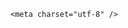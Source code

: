 <!DOCTYPE html>
<html lang="zh-CN">

<head>
    
<title>网友称亲属被蜱虫叮咬后双手抖动站不住，送医2天就死亡，为何蜱虫这么恐怖？该怎么防范？_腾讯新闻</title>
<meta name="keywords" content="蜱虫,人畜共患病,莱姆病,病原微生物,森林脑炎,本病,脑膜炎">
<meta name="description" content="5月12日，有网友在小红书分享内容称，家中一名亲属因为被蜱虫咬后感染去世。网友表示，“这名亲属在5月2日开始发烧，以为是普通感冒，吃了退烧药。”“家人在5月7日发现该亲属异常，双手抖动并且已经站不住脚，连夜去了医院直接进ICU。在医院救治两天后，医生说无力回天。”该网友在与其他网友互动时称，这名亲属经常在农村...">
<meta name="author" content="腾讯网">
<meta name="copyright" content="Copyright 1998 - 2025 Tencent. All Rights Reserved">
<meta property="og:type" content="news" />

<meta property="og:title" content="网友称亲属被蜱虫叮咬后双手抖动站不住，送医2天就死亡，为何蜱虫这么恐怖？该怎么防范？_腾讯新闻" />
<meta property="og:description" content="5月12日，有网友在小红书分享内容称，家中一名亲属因为被蜱虫咬后感染去世。网友表示，“这名亲属在5月2日开始发烧，以为是普通感冒，吃了退烧药。”“家人在5月7日发现该亲属异常，双手抖动并且已经站不住脚，连夜去了医院直接进ICU。在医院救治两天后，医生说无力回天。”该网友在与其他网友互动时称，这名亲属经常在农村..." />
<meta property="og:url" content="https://news.qq.com/rain/a/20250513Q08QSN00" />
<meta property="og:image" content="https://inews.gtimg.com/om_ls/O9zeJI3fqRjcl3q3SkQQ5gh-JBJ-pD1O_JCMP4uoU0exgAA_640330/0" />
<meta property="article:author" content="" />
<meta property="article:published_time" content="2025-05-14 13:04:12" />
<meta property="category" content="" />

    <meta charset="utf-8" />
<meta http-equiv="X-UA-Compatible" content="IE=Edge" />
<meta name="viewport" content="width=device-width, initial-scale=1, shrink-to-fit=no" />
<link rel="dns-prefetch" href="mat1.gtimg.com">
<link rel="dns-prefetch" href="i.news.qq.com">
<link rel="shortcut icon" href="https://mat1.gtimg.com/qqcdn/qqindex2021/favicon.ico">
<script nomodule="true" src="https://mat1.gtimg.com/qqcdn/qqindex2021/common-static/20240515201444/core3-37-1.min.js"></script>
<script>
  try {
    if (!window.IntersectionObserver) {
      var observerScript = document.createElement('script');
      observerScript.src = "https://mat1.gtimg.com/qqcdn/qqindex2021/common-static/20241024141058/intersection-observer-polyfill.js";
      document.head.appendChild(observerScript);
    }
  } catch (error) {}
</script>

<script>
  try {
    if (!Element.prototype.scrollTo) {
      var scrollScript = document.createElement('script');
      scrollScript.src = "https://mat1.gtimg.com/qqcdn/qqindex2021/common-static/20241025153001/scroll-behavior-polyfill.js";
      document.head.appendChild(scrollScript);
    }
  } catch (error) {}
</script>
<script>
  try {
    if ('scrollRestoration' in window.history) {
      window.history.scrollRestoration = 'manual';
    }
    window.isPcClient = Boolean(window.electron) && (
      window.navigator.userAgent.indexOf('pc-client') > 0 ||
      window.navigator.userAgent.indexOf('TencentNews') > 0
    );
  } catch {}
</script>
<script>
  try {
    if (window.isPcClient) {
      var bodyStyle = document.createElement('style');
      bodyStyle.innerText = 'body{ zoom: 0.95 }';
      document.head.appendChild(bodyStyle);
    }
  } catch {}
</script>
<script>
  window.DATA = {"FadCid":"","card":{"chlid":"22983986","desc":"腾讯新闻问答课代表，结合当下热点新闻和网友热议，发现好问题，期待好回答。","icon":"https://inews.gtimg.com/om_ls/OPBO91JgEbYG-O62jC2hCRA_yoydsA8oEANb87pxgNxKgAA_200200/0","vip_place":"left","vip_type_new":"30012","suid":"8QMc339d5IQeuTzY5QN3","uin":"ecbe89d289b6198c7996f16538ebc224f9","vip_desc":"腾讯新闻问答课代表官方账号","vip_icon_night":"http://inews.gtimg.com/newsapp_ls/0/14876052067/0","chlname":"问答课代表","update_frequency":"1970-01-01 08:00:00","vip_type":"30012","vip_icon":"http://inews.gtimg.com/newsapp_ls/0/14876051701/0","msgEntry":1,"liveInfo":{},"cpLevel":2},"content":null,"disableDeclare":1,"is_deleted":0,"relate_extend_infos":{"title":"网友发帖称亲属被蜱虫叮咬感染去世 专家：被咬后先用酒精消毒，郊游回来一定要洗澡","url":"http://view.inews.qq.com/a/20250513A08EXG00","abstract":"5月12日，有网友在小红书分享内容称，家中一名亲属因为被蜱虫咬后感染去世。网友表示，“这名亲属在5月2日开始发烧，以为是普通感冒，吃了退烧药。”“家人在5月7日发现该亲属异常，双手抖动并且已经站不住脚，连夜去了医院直接进ICU。在医院救治两天后，医生说无力回天。”该网友在与其他网友互动时称，这名亲属经常在农村...","id":"20250513A08EXG00","imgURL":"https://inews.gtimg.com/om_ls/OwxiX8v_QaK--L-8YbjqmO5d3csaALR3FTNRGMOWAiaA8AA_640330/0","imgURLSmall":"https://inews.gtimg.com/om_ls/OwxiX8v_QaK--L-8YbjqmO5d3csaALR3FTNRGMOWAiaA8AA_150120/0","longTitle":"网友发帖称亲属被蜱虫叮咬感染去世 专家：被咬后先用酒精消毒，郊游回来一定要洗澡"},"attribute":{},"emojiSwitch":1,"likeInfo":0,"shareCount":2,"ai_switch":true,"intro":"","isSensitive":0,"remarks":"","shareImg":"https://inews.gtimg.com/om_ls/OJCsbG5dK1KmImEw6BF_bev7vJWUttsRK_8CQjljgbDkoAA_870492/0","questionInfo":{"abstract":"","id":"20250513Q08QSN00","longtitle":"网友称亲属被蜱虫叮咬后身亡，为何蜱虫这么恐怖？","question_short_title":"网友称亲属被蜱虫叮咬后双手抖动站不住，送医2天就死亡，为何蜱虫这么恐怖？该怎么防范？","relate_extend_infos":[{"thumbnails_qqnews":["https://inews.gtimg.com/om_ls/OwxiX8v_QaK--L-8YbjqmO5d3csaALR3FTNRGMOWAiaA8AA_294195/0"],"title":"网友发帖称亲属被蜱虫叮咬感染去世 专家：被咬后先用酒精消毒，郊游回来一定要洗澡","url":"https://view.inews.qq.com/a/20250513A08EXG00","abstract":"5月12日，有网友在小红书分享内容称，家中一名亲属因为被蜱虫咬后感染去世。网友表示，“这名亲属在5月2日开始发烧，以为是普通感冒，吃了退烧药。”“家人在5月7日发现该亲属异常，双手抖动并且已经站不住脚，连夜去了医院直接进ICU。在医院救治两天后，医生说无力回天。”该网友在与其他网友互动时称，这名亲属经常在农村...","articletype":"0","id":"20250513A08EXG00","longtitle":"网友发帖称亲属被蜱虫叮咬感染去世 专家：被咬后先用酒精消毒，郊游回来一定要洗澡","picShowType":"90092"}],"thumbnails_qqnews":["https://inews.gtimg.com/om_ls/OJCsbG5dK1KmImEw6BF_bev7vJWUttsRK_8CQjljgbDkoAA_294195/0"],"title":"网友称亲属被蜱虫叮咬后双手抖动站不住，送医2天就死亡，为何蜱虫这么恐怖？该怎么防范？","url":"http://view.inews.qq.com/a/20250513Q08QSN00"},"surl":"https://view.inews.qq.com/a/20250513Q08QSN00","all_long_pic":1,"categoryrray":{"category_id":"229","sub_category_id":"520"},"commentid":"","emojiRelatedSwitch":1,"extra_property":{"FeedbackDetailDisableInsert":1,"zanSkinType":""},"id":"20250513Q08QSN00","time":"2025-05-13 20:16:47","news_app_recommend_status":4,"news_update_time":1747199361,"article_category":"229","channelEntryJumpType":1,"content_words_num":38,"detail_entry":{"orignal_entry":1,"is_orignal":1},"final_declare":["个人观点，仅供参考"],"iNewsRecommendLevel":1,"question_id":"","shareDesc":"腾讯新闻","title":"网友称亲属被蜱虫叮咬后双手抖动站不住，送医2天就死亡，为何蜱虫这么恐怖？该怎么防范？","answer_num":4,"atype":232,"closeCommentBanner":0,"copyright_wording_share":"免责声明","url":"https://view.inews.qq.com/a/20250513Q08QSN00","already_answer":false,"abstract":"","interaction_info":{"share_wechat_count":1},"ret":0,"safe_cntl":{"close_all_emoticon_comment":0,"close_all_favorite":0,"close_share_pull":0,"emoticon_comment_mode":0,"close_all_ad":0,"close_all_rel":0,"close_comment_dislike":0,"close_global_news_sis":0,"close_relate_thing":0},"self_declare":{"declare":"个人观点，仅供参考"},"adInfo":{"openRelatedNewsAd":1,"openAds":1,"openAdsComment":1,"openAdsPhotos":1,"openAdsText":1},"copyright_share":"本文来自腾讯新闻客户端创作者，不代表腾讯新闻的观点和立场。","enableDiffusion":1,"forbidCommentUpDown":0,"cms_id":"20250513Q08QSN00","articleId":"20250514Q034FE00","article_type":232,"tags":"","desc":"5月12日，有网友在小红书分享内容称，家中一名亲属因为被蜱虫咬后感染去世。网友表示，“这名亲属在5月2日开始发烧，以为是普通感冒，吃了退烧药。”“家人在5月7日发现该亲属异常，双手抖动并且已经站不住脚，连夜去了医院直接进ICU。在医院救治两天后，医生说无力回天。”该网友在与其他网友互动时称，这名亲属经常在农村...","videoArr":[]};
</script>
<script>
  window.channelInfo = {"channelConfig":{"channelNav":[{"_auto_id":"1","active_alien_img":"","alien_img":"","channel_id":"news_news_home","is_local":"0","link":"https://www.qq.com","name_cn":"首页","name_en":"home"},{"_auto_id":"2","active_alien_img":"","alien_img":"","channel_id":"news_news_top","is_local":"0","link":"","name_cn":"要闻","name_en":"news"},{"_auto_id":"4","active_alien_img":"","alien_img":"","channel_id":"news_news_bj","is_local":"1","link":"","name_cn":"北京","name_en":"bj"},{"_auto_id":"5","active_alien_img":"","alien_img":"","channel_id":"news_news_finance","is_local":"0","link":"","name_cn":"财经","name_en":"finance"},{"_auto_id":"6","active_alien_img":"","alien_img":"","channel_id":"news_news_tech","is_local":"0","link":"","name_cn":"科技","name_en":"tech"},{"_auto_id":"7","active_alien_img":"","alien_img":"","channel_id":"tv","is_local":"0","link":"https://v.qq.com/channel/tv/?ptag=qqnews","name_cn":"电视剧","name_en":"tv"},{"_auto_id":"8","active_alien_img":"","alien_img":"","channel_id":"news_news_qa","is_local":"0","link":"","name_cn":"热问","name_en":"qa"},{"_auto_id":"9","active_alien_img":"","alien_img":"","channel_id":"news_news_ent","is_local":"0","link":"","name_cn":"娱乐","name_en":"ent"},{"_auto_id":"10","active_alien_img":"","alien_img":"","channel_id":"variety","is_local":"0","link":"https://v.qq.com/channel/variety/?ptag=qqnews","name_cn":"综艺","name_en":"variety"},{"_auto_id":"11","active_alien_img":"","alien_img":"","channel_id":"news_news_sports","is_local":"0","link":"","name_cn":"体育","name_en":"sports"},{"_auto_id":"13","active_alien_img":"","alien_img":"","channel_id":"news_news_nba","is_local":"0","link":"","name_cn":"NBA","name_en":"nba"},{"_auto_id":"14","active_alien_img":"","alien_img":"","channel_id":"news_news_world","is_local":"0","link":"","name_cn":"国际","name_en":"world"},{"_auto_id":"15","active_alien_img":"","alien_img":"","channel_id":"news_news_mil","is_local":"0","link":"","name_cn":"军事","name_en":"milite"},{"_auto_id":"16","active_alien_img":"","alien_img":"","channel_id":"news_news_auto","is_local":"0","link":"","name_cn":"汽车","name_en":"auto"},{"_auto_id":"17","active_alien_img":"","alien_img":"","channel_id":"news_news_house","is_local":"0","link":"","name_cn":"房产","name_en":"house"},{"_auto_id":"18","active_alien_img":"","alien_img":"","channel_id":"news_news_edu","is_local":"0","link":"","name_cn":"教育","name_en":"edu"},{"_auto_id":"19","active_alien_img":"","alien_img":"","channel_id":"news_news_antip","is_local":"0","link":"","name_cn":"健康","name_en":"health"},{"_auto_id":"20","active_alien_img":"","alien_img":"","channel_id":"news_news_video","is_local":"0","link":"","name_cn":"视频","name_en":"video"},{"_auto_id":"21","active_alien_img":"","alien_img":"","channel_id":"news_news_game","is_local":"0","link":"","name_cn":"游戏","name_en":"games"},{"_auto_id":"22","active_alien_img":"","alien_img":"","channel_id":"news_news_nchupin","is_local":"0","link":"","name_cn":"眼界","name_en":"chupin"},{"_auto_id":"24","active_alien_img":"","alien_img":"","channel_id":"news_news_football","is_local":"0","link":"","name_cn":"足球","name_en":"football"},{"_auto_id":"25","active_alien_img":"","alien_img":"","channel_id":"news_news_kepu","is_local":"0","link":"","name_cn":"科学","name_en":"kepu"},{"_auto_id":"26","active_alien_img":"","alien_img":"","channel_id":"news_news_digi","is_local":"0","link":"","name_cn":"数码","name_en":"digi"},{"_auto_id":"28","active_alien_img":"","alien_img":"","channel_id":"ymzx","is_local":"0","link":"https://gamer.qq.com/v2/cloudgame/game/96897?ichannel=txxwpc0Ftxxwpc1","name_cn":"元梦之星","name_en":"news_news_ymzx"},{"_auto_id":"31","active_alien_img":"","alien_img":"","channel_id":"movie","is_local":"0","link":"https://v.qq.com/channel/movie/?ptag=qqnews","name_cn":"电影","name_en":"movie"},{"_auto_id":"32","active_alien_img":"","alien_img":"","channel_id":"news_news_esport","is_local":"0","link":"","name_cn":"电竞","name_en":"esport"},{"_auto_id":"34","active_alien_img":"","alien_img":"","channel_id":"news_news_history","is_local":"0","link":"","name_cn":"历史","name_en":"history"},{"_auto_id":"35","active_alien_img":"","alien_img":"","channel_id":"news_news_baby","is_local":"0","link":"","name_cn":"育儿","name_en":"baby"},{"_auto_id":"36","active_alien_img":"","alien_img":"","channel_id":"hbjy","is_local":"0","link":"https://gp.qq.com/act/a20250421mnqlx/news.shtml","name_cn":"和平精英","name_en":"news_news_hbjy"},{"_auto_id":"37","active_alien_img":"","alien_img":"","channel_id":"cloud_gamer","is_local":"0","link":"https://gamer.qq.com/?ichannel=txxwpc0Ftxxwpc1","name_cn":"云游戏","name_en":"cloud_gamer"},{"_auto_id":"38","active_alien_img":"","alien_img":"","channel_id":"news_news_lic","is_local":"0","link":"","name_cn":"理财","name_en":"finance_licai"},{"_auto_id":"39","active_alien_img":"","alien_img":"","channel_id":"news_news_istock","is_local":"0","link":"","name_cn":"股票","name_en":"finance_stock"},{"_auto_id":"40","active_alien_img":"","alien_img":"","channel_id":"ren_min_shi_pin","is_local":"0","link":"https://news.qq.com/omn/author/8QMd3Hld74cbujbY?tab=om_video","name_cn":"人民视频","name_en":"ren_min_shi_pin"},{"_auto_id":"41","active_alien_img":"","alien_img":"","channel_id":"news_news_weather","is_local":"0","link":"https://tianqi.qq.com/index.htm","name_cn":"天气","name_en":"weather"}]}};
</script>
<script>
  window.articleConfig = {"rightConfig":[{"_auto_id":"1","category_key":"default","modules":"{\"moduleList\":[{\"title\":\"精选视频\",\"id\":\"video_album\",\"videoType\":\"tag\",\"videoId\":\"aUepxrtchGM=\"},{\"title\":\"下载条\",\"id\":\"download_banner\",\"isSticky\":1},{\"title\":\"热点榜\",\"id\":\"hot_rank_list\",\"isSticky\":1},{\"title\":\"广告推广\",\"id\":\"ssp_ad_module\",\"category\":\"ad_ssp\",\"loid\":\"109\",\"isSticky\":1}]}"}],"tonglanAdConfig":[],"bottomConfig":[],"videoAdConfig":[],"rightGameConfig":[]};
</script>
<script src="https://mat1.gtimg.com/www/js/emonitor/custom_ed041a23.js" charset="utf-8"></script>
<script>
  try {
    window.emonitorIns = emonitor.create({
      name: 'newsqq_quesionArticle',
      atta: {
        name: 'newsqq',
      },
      mode: '007',
    });
  } catch (err) {
    console.warn(err);
  }
</script>
<link href="https://mat1.gtimg.com/qqcdn/qqindex2021/common-static/hel/qqnews-pc-dc_20250509063039/static/css/qa.css" rel="stylesheet">

<script>window.__HEL_PRESET_META__={"qqnews-pc-components":{"app":{"id":1366,"name":"qqnews-pc-components","app_group_name":"qqnews-pc-components","proj_ver":{"map":{},"utime":0},"online_version":"qqnews-pc-components_20250512030958","build_version":"qqnews-pc-components_20250513022238","update_at":"2025-05-13T06:23:28.000Z","desc":"set by [init], from container [formal.pc.dc.sz100981] worker [1]"},"version":{"sub_app_name":"qqnews-pc-components","sub_app_version":"qqnews-pc-components_20250513022238","src_map":{"webDirPath":"https://mat1.gtimg.com/qqcdn/qqindex2021/common-static/hel/qqnews-pc-components_20250513022238","htmlIndexSrc":"https://mat1.gtimg.com/qqcdn/qqindex2021/common-static/hel/qqnews-pc-components_20250513022238/index.html","extractMode":"all","iframeSrc":"","chunkCssSrcList":["https://mat1.gtimg.com/qqcdn/qqindex2021/common-static/hel/qqnews-pc-components_20250513022238/static/css/index.css"],"chunkJsSrcList":["https://mat1.gtimg.com/qqcdn/qqindex2021/common-static/hel/qqnews-pc-components_20250513022238/static/js/index.js"],"staticCssSrcList":[],"staticJsSrcList":["https://mat1.gtimg.com/qqcdn/qqindex2021/static/20231212123233/react.production.min.js","https://mat1.gtimg.com/qqcdn/qqindex2021/static/20231212123233/react-dom.production.min.js","https://mat1.gtimg.com/qqcdn/qqindex2021/common-static/hel/hel-base-v16.js"],"relativeCssSrcList":[],"relativeJsSrcList":[],"privCssSrcList":[],"srvModSrcList":[],"headAssetList":[{"tag":"staticScript","append":false,"attrs":{"src":"https://mat1.gtimg.com/qqcdn/qqindex2021/static/20231212123233/react.production.min.js"}},{"tag":"staticScript","append":false,"attrs":{"src":"https://mat1.gtimg.com/qqcdn/qqindex2021/static/20231212123233/react-dom.production.min.js"}},{"tag":"staticScript","append":false,"attrs":{"src":"https://mat1.gtimg.com/qqcdn/qqindex2021/common-static/hel/hel-base-v16.js"}},{"tag":"script","append":true,"attrs":{"src":"https://mat1.gtimg.com/qqcdn/qqindex2021/common-static/hel/qqnews-pc-components_20250513022238/static/js/index.js","defer":""}},{"tag":"link","append":true,"attrs":{"href":"https://mat1.gtimg.com/qqcdn/qqindex2021/common-static/hel/qqnews-pc-components_20250513022238/static/css/index.css","rel":"stylesheet"}}],"bodyAssetList":[]},"update_at":"2025-05-13T06:23:28.000Z","create_at":"2025-05-13T06:23:28.000Z","_worker_id":"1","_is_backup":true}}}</script>
<script>window.__VIEW_PATH__="question.ejs";</script>
</head>

<body id="dc-question-body">
  <div id="root"></div>
    <iframe style="display: none;" src="https://i.news.qq.com/web_backend/getWebPacUid"></iframe>
<script src="https://mat1.gtimg.com/qqcdn/qqindex2021/common-static/20240805160928/react.production.min.js"></script>
<script src="https://mat1.gtimg.com/qqcdn/qqindex2021/common-static/20240805160928/react-dom.production.min.js"></script>
<script src="https://mat1.gtimg.com/qqcdn/qqindex2021/common-static/20241018171503/universal-report.min.js"></script>
<script defer type="text/javascript" src="https://mat1.gtimg.com/qqcdn/qqindex2021/libs/barrier/aria.js?appid=9327b8b06379d9d1728bbfbe2025ef9c" charset="utf-8"></script>
<script defer src="https://t.captcha.qq.com/TCaptcha.js"></script>
<script>document.cookie="hel_err=;path=/;";</script>
<script src="https://mat1.gtimg.com/qqcdn/qqindex2021/common-static/hel/hel-base-v16.js"></script>
<script src="https://mat1.gtimg.com/qqcdn/qqindex2021/common-static/hel/qqnews-pc-hel-entry_20250117174052/static/js/index.js"></script>
<link rel="preload" href="https://mat1.gtimg.com/qqcdn/qqindex2021/common-static/hel/qqnews-pc-dc_20250509063039/static/js/qa.js" as="script">
<link rel="preload" href="https://mat1.gtimg.com/qqcdn/qqindex2021/common-static/hel/qqnews-pc-components_20250513022238/static/js/index.js" as="script">
<script>window.loadProject("https://mat1.gtimg.com/qqcdn/qqindex2021/common-static/hel/qqnews-pc-dc_20250509063039/static/js/qa.js");</script>
<iframe id="videoFrame" style="display: none;" src="https://video.qq.com/cookie/sync_qqnews.html"></iframe>
</body>

</html>

